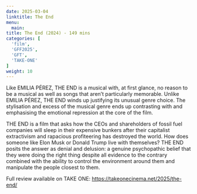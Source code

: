 ```yaml
---
date: 2025-03-04
linktitle: The End
menu:
  main:
title: The End (2024) - 149 mins
categories: [
  'film',
  'GFF2025',
  'GFT',
  'TAKE-ONE'
]
weight: 10
---
```


Like EMILIA PÉREZ, THE END is a musical with, at first glance, no reason to be a musical as well as songs that aren’t particularly memorable. Unlike EMILIA PÉREZ, THE END winds up justifying its unusual genre choice. The stylisation and excess of the musical genre ends up contrasting with and emphasising the emotional repression at the core of the film. 

THE END is a film that asks how the CEOs and shareholders of fossil fuel companies will sleep in their expensive bunkers after their capitalist extractivism and rapacious profiteering has destroyed the world. How does someone like Elon Musk or Donald Trump live with themselves? THE END posits the answer as denial and delusion: a genuine psychopathic belief that they were doing the right thing despite all evidence to the contrary combined with the ability to control the environment around them and manipulate the people closest to them.

Full review available on TAKE ONE: https://takeonecinema.net/2025/the-end/